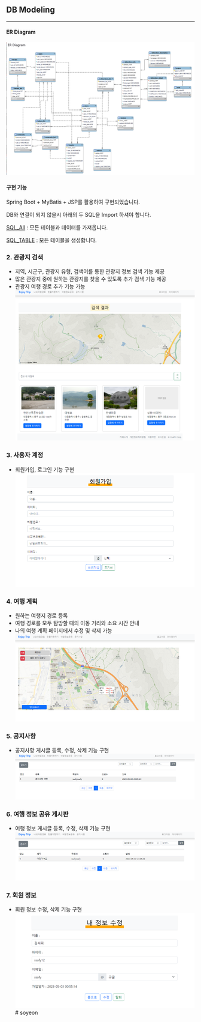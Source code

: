 ## DB Modeling

---

#### ER Diagram

![img](/springboot/erdiagram.png)

#### 구현 기능

Spring Boot + MyBatis + JSP를 활용하여 구현되었습니다.

DB와 연결이 되지 않을시 아래의 두 SQL을 Import 하셔야 합니다.

[SQL_All](/springboot//sql/Dump20230324.sql) : 모든 테이블과 데이터를 가져옵니다.

[SQL_TABLE](/springboot//sql/EnjoyTrip.sql) : 모든 테이블을 생성합니다.

### 2. 관광지 검색
- 지역, 시군구, 관광지 유형, 검색어를 통한 관광지 정보 검색 기능 제공
- 많은 관광지 중에 원하는 관광지를 찾을 수 있도록 추가 검색 기능 제공
- 관광지 여행 경로 추가 기능 가능
![search.png](/springboot//picture/search.png)

### 3. 사용자 계정
- 회원가입, 로그인 기능 구현
![join.png](/springboot/picture/join.png)

### 4. 여행 계획
- 원하는 여행지 경로 등록
- 여행 경로를 모두 탐방할 때의 이동 거리와 소요 시간 안내
- 나의 여행 계획 페이지에서 수정 및 삭제 가능
![tripplan.png](/springboot//picture/tripplan.png)

### 5. 공지사항
- 공지사항 게시글 등록, 수정, 삭제 기능 구현
![notice.png](/springboot//picture/notice.png)

### 6. 여행 정보 공유 게시판
- 여행 정보 게시글 등록, 수정, 삭제 기능 구현
![board.png](/springboot//picture/board.png)

### 7. 회원 정보
- 회원 정보 수정, 삭제 기능 구현
![mypage.png](/springboot//picture/mypage.png)# soyeon
